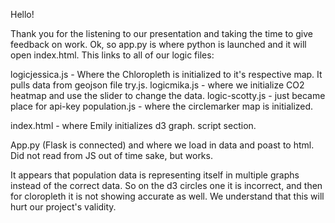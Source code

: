 Hello!

Thank you for the listening to our presentation and taking the time to give feedback on work. Ok, so app.py is where python is launched and it will open index.html. This links to all of our logic files:

logicjessica.js - Where the Chloropleth is initialized to it's respective map. It pulls data from geojson file try.js.
logicmika.js - where we initialize CO2 heatmap and use the slider to change the data. 
logic-scotty.js - just became place for api-key
population.js - where the circlemarker map is initialized. 

index.html - where Emily initializes d3 graph. script section. 

App.py (Flask is connected) and where we load in data and poast to html. Did not read from JS out of time sake, but works. 

It appears that population data is representing itself in multiple graphs instead of the correct data. So on the d3 circles one it is incorrect, and then for cloropleth it is not showing accurate as well. We understand that this will hurt our project's validity. 
